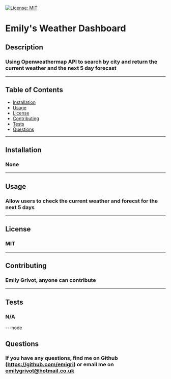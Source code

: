 [![License: MIT](https://img.shields.io/badge/License-MIT-yellow.svg)](https://opensource.org/licenses/MIT)
  
# Emily's Weather Dashboard

## Description
### Using Openweathermap API to search by city and return the current weather and the next 5 day forecast
---
## Table of Contents
* [Installation](#installation)
* [Usage](#usage)
* [License](#license)
* [Contributing](#constributing)
* [Tests](#tests)
* [Questions](#questions)
---
## Installation
### None
---
## Usage
### Allow users to check the current weather and forecst for the next 5 days
---
## License
### MIT
---
## Contributing
### Emily Grivot, anyone can contribute
---
## Tests
### N/A
---node
## Questions
### If you have any questions, find me on Github (https://github.com/emigri) or email me on emilygrivot@hotmail.co.uk